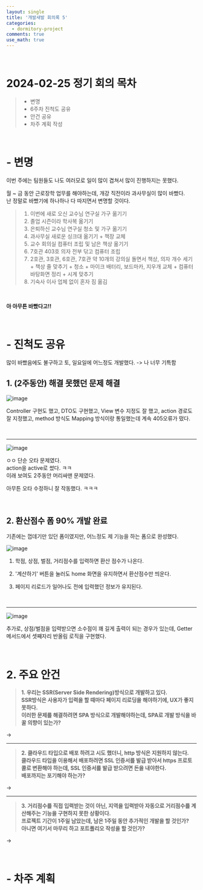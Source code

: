```yaml
---
layout: single
title: '개발새발 회의록 5'
categories:
  - dormitory-project
comments: true
use_math: true
---
```


<br>

# 2024-02-25 정기 회의 목차

> - 변명
> - 6주차 진척도 공유
> - 안건 공유
> - 차주 계획 작성

<br>

# - 변명

이번 주에는 팀원들도 나도 여러모로 일이 많이 겹쳐서 많이 진행하지는 못했다.  

월 ~ 금 동안 근로장학 업무를 해야하는데, 개강 직전이라 과사무실이 많이 바빴다.  
난 정말로 바빴기에 하나하나 다 따지면서 변명할 것이다.

> 1. 이번에 새로 오신 교수님 연구실 가구 옮기기
> 2. 졸업 시즌이라 학사복 옮기기
> 3. 은퇴하신 교수님 연구실 청소 및 가구 옮기기
> 4. 과사무실 새로운 싱크대 옮기기 + 책장 교체
> 5. 교수 회의실 컴퓨터 조립 및 남은 책상 옮기기
> 6. 7호관 403호 의자 전부 닦고 컴퓨터 조립
> 7. 2호관, 3호관, 6호관, 7호관 약 10개의 강의실 돌면서 책상, 의자 개수 세기 + 책상 줄 맞추기 + 청소 + 마이크 배터리, 보드마카, 지우개 교체 + 컴퓨터 바탕화면 정리 + 시계 맞추기  
> 8. 기숙사 이사 업체 없이 혼자 짐 옮김  

<br>

**아 아무튼 바빴다고!!**

<br>

# - 진척도 공유

많이 바빴음에도 불구하고 토, 일요일에 어느정도 개발했다.
-> 나 너무 기특함  

## 1. (2주동안) 해결 못했던 문제 해결

![image](https://github.com/lgwqwer/lgwqwer.github.io/assets/129755540/d6aa3847-1581-430c-a53f-217f794ea3ff)

Controller 구현도 했고, DTO도 구현했고, View 변수 지정도 잘 했고, action 경로도 잘 지정했고, method 방식도 Mapping 방식이랑 통일했는데 계속 405오류가 떴다.  

<br>
<hr>

![image](https://github.com/lgwqwer/lgwqwer.github.io/assets/129755540/6a752c91-a0d3-4a94-b45c-8460d4ab4162)

ㅇㅇ 단순 오타 문제였다.  
action을 active로 썼다. ㅋㅋ  
이래 보여도 2주동안 머리싸맨 문제였다.  

아무튼 오타 수정하니 잘 작동했다. ㅋㅋㅋ

<br>

## 2. 환산점수 폼 90% 개발 완료

기존에는 껍데기만 있던 폼이였지만, 어느정도 제 기능을 하는 폼으로 완성했다.  

![image](https://github.com/lgwqwer/lgwqwer.github.io/assets/129755540/1372a06f-3a37-436b-9dae-e20aaecfaa8f)

1. 학점, 상점, 벌점, 거리점수를 입력하면 환산 점수가 나온다.  

2. '계산하기' 버튼을 눌러도 home 화면을 유지하면서 환산점수만 띄운다.  

3. 페이지 리로드가 일어나도 전에 입력했던 정보가 유지된다. 

<br>
<hr>


![image](https://github.com/lgwqwer/lgwqwer.github.io/assets/129755540/47436ef4-3c80-46df-9136-7c7bd223de8a)

추가로, 상점/벌점을 입력받으면 소수점이 꽤 길게 출력이 되는 경우가 있는데, Getter 메서드에서 셋째자리 반올림 로직을 구현했다. 

<br>

# 2. 주요 안건

> **1. 우리는 SSR(Server Side Rendering)방식으로 개발하고 있다.  
SSR방식은 사용자가 입력을 할 때마다 페이지 리로딩을 해야하기에, UX가 좋지 못하다.  
이러한 문제를 해결하려면 SPA 방식으로 개발해야하는데, SPA로 개발 방식을 바꿀 의향이 있는가?**

-> 

<hr>

> **2. 클라우드 타입으로 배포 하려고 시도 했더니, http 방식은 지원하지 않는다.  
클라우드 타입을 이용해서 배포하려면 SSL 인증서를 발급 받아서 https 프로토콜로 변환해야 하는데, SSL 인증서를 발급 받으려면 돈을 내야한다.  
배포까지는 포기해야 하는가?**  

->

<hr>

> **3. 거리점수를 직접 입력받는 것이 아닌, 지역을 입력받아 자동으로 거리점수를 계산해주는 기능을 구현하지 못한 상황이다.  
프로젝트 기간이 1주일 남았는데, 남은 1주일 동안 추가적인 개발을 할 것인가?  
아니면 여기서 마무리 하고 포트폴리오 작성을 할 것인가?**

->

<br>

# - 차주 계획

